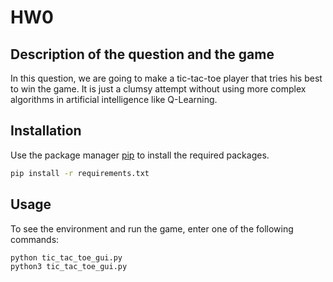 # HW0

## Description of the question and the game
In this question, we are going to make a tic-tac-toe player that tries his best to win the game. 
It is just a clumsy attempt without using more complex algorithms in artificial intelligence like Q-Learning.

## Installation

Use the package manager [pip](https://pip.pypa.io/en/stable/) to install the required packages.

```bash
pip install -r requirements.txt
```

## Usage
To see the environment and run the game, enter one of the following commands:
```bash
python tic_tac_toe_gui.py
python3 tic_tac_toe_gui.py
```

